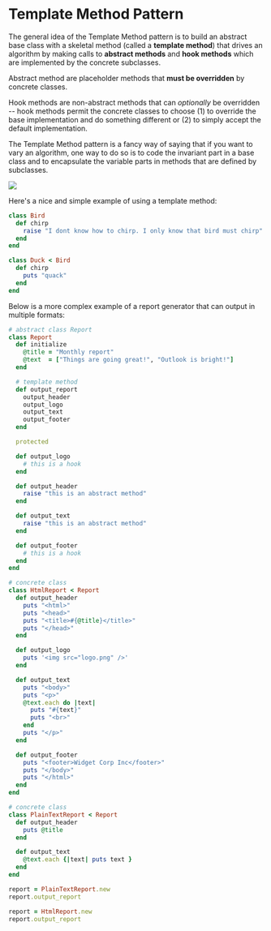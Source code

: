 # Template Method Pattern

The general idea of the Template Method pattern is to build an abstract base class with a skeletal method (called a **template method**) that drives an algorithm by making calls to **abstract methods** and **hook methods** which are implemented by the concrete subclasses.

Abstract method are placeholder methods that **must be overridden** by concrete classes.

Hook methods are non-abstract methods that can *optionally* be overridden -- hook methods permit the concrete classes to choose (1) to override the base implementation and do something different or (2) to simply accept the default implementation.

The Template Method pattern is a fancy way of saying that if you want to vary an algorithm, one way to do so is to code the invariant part in a base class and to encapsulate the variable parts in methods that are defined by subclasses.

![](https://dl.dropboxusercontent.com/u/598519/Images/template_method_pattern.png)

Here's a nice and simple example of using a template method:

```ruby
class Bird
  def chirp
    raise "I dont know how to chirp. I only know that bird must chirp"
  end
end

class Duck < Bird
  def chirp
    puts "quack"
  end
end
```

Below is a more complex example of a report generator that can output in multiple formats:

```ruby
# abstract class Report
class Report
  def initialize
    @title = "Monthly report"
    @text  = ["Things are going great!", "Outlook is bright!"]
  end

  # template method
  def output_report
    output_header
    output_logo
    output_text
    output_footer
  end

  protected

  def output_logo
    # this is a hook
  end

  def output_header
    raise "this is an abstract method"
  end

  def output_text
    raise "this is an abstract method"
  end

  def output_footer
    # this is a hook
  end
end

# concrete class
class HtmlReport < Report
  def output_header
    puts "<html>"
    puts "<head>"
    puts "<title>#{@title}</title>"
    puts "</head>"
  end

  def output_logo
    puts '<img src="logo.png" />'
  end

  def output_text
    puts "<body>"
    puts "<p>"
    @text.each do |text|
      puts "#{text}"
      puts "<br>"
    end
    puts "</p>"
  end

  def output_footer
    puts "<footer>Widget Corp Inc</footer>"
    puts "</body>"
    puts "</html>"
  end
end

# concrete class
class PlainTextReport < Report
  def output_header
    puts @title
  end

  def output_text
    @text.each {|text| puts text }
  end
end

report = PlainTextReport.new
report.output_report

report = HtmlReport.new
report.output_report
```